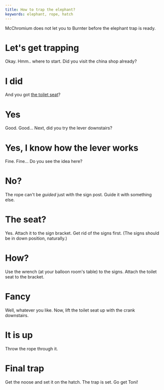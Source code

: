 ```yaml
---
title: How to trap the elephant?
keywords: elephant, rope, hatch
---
```


McChromium does not let you to Burnter before the elephant trap is ready.

# Let's get trapping
Okay. Hmm.. where to start. Did you visit the china shop already?

# I did
And you got [the toilet seat](110-toilet-seat.md)?

# Yes
Good. Good... Next, did you try the lever downstairs?

# Yes, I know how the lever works
Fine. Fine... Do you see the idea here?

# No?
The rope can't be _guided_ just with the sign post. Guide it with something else.

# The seat?
Yes. Attach it to the sign bracket. Get rid of the signs first. (The signs should be in down position, naturally.)

# How?
Use the wrench (at your balloon room's table) to the signs. Attach the toilet seat to the bracket.

# Fancy
Well, whatever you like. Now, lift the toilet seat up with the crank downstairs.

# It is up
Throw the rope through it.

# Final trap
Get the noose and set it on the hatch. The trap is set. Go get Toni!
